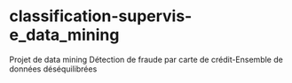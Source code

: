 # classification-supervis-e_data_mining
Projet de data mining
Détection de fraude par carte de crédit-Ensemble de données déséquilibrées

